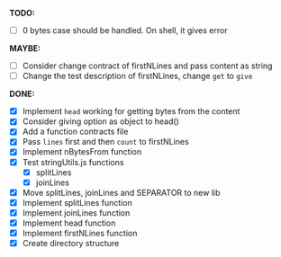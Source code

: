 **TODO:**

- [ ] 0 bytes case should be handled. On shell, it gives error
  
**MAYBE:**

- [ ] Consider change contract of firstNLines and pass content as string
- [ ] Change the test description of firstNLines, change `get` to `give`

**DONE:**
- [x] Implement `head` working for getting bytes from the content
- [x] Consider giving option as object to head()
- [x] Add a function contracts file
- [x] Pass `lines` first and then `count` to firstNLines
- [x] Implement nBytesFrom function
- [x] Test stringUtils.js functions
  - [x] splitLines
  - [x] joinLines
- [x] Move splitLines, joinLines and SEPARATOR to new lib
- [x] Implement splitLines function
- [x] Implement joinLines function
- [x] Implement head function
- [x] Implement firstNLines function
- [x] Create directory structure
